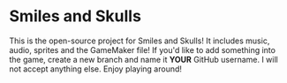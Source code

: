 # Smiles and Skulls
This is the open-source project for Smiles and Skulls! It includes music, audio, sprites and the GameMaker file! If you'd like to add something into the game, create a new branch and name it **YOUR** GitHub username. I will not accept anything else. Enjoy playing around!
